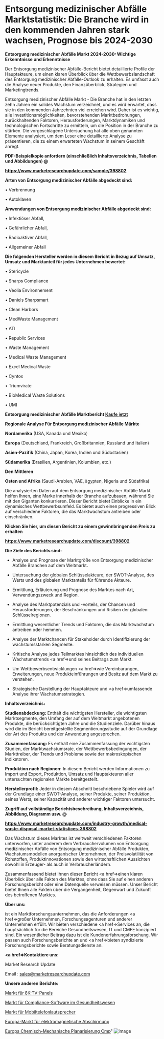 # Entsorgung medizinischer Abfälle Marktstatistik: Die Branche wird in den kommenden Jahren stark wachsen, Prognose bis 2024-2030

<strong>Entsorgung medizinischer Abfälle Markt 2024-2030: Wichtige Erkenntnisse und Erkenntnisse</strong>

Der Entsorgung medizinischer Abfälle-Bericht bietet detaillierte Profile der Hauptakteure, um einen klaren Überblick über die Wettbewerbslandschaft des Entsorgung medizinischer Abfälle-Outlook zu erhalten. Es umfasst auch die Analyse neuer Produkte, den Finanzüberblick, Strategien und Marketingtrends.

Entsorgung medizinischer Abfälle Markt - Die Branche hat in den letzten zehn Jahren ein solides Wachstum verzeichnet, und es wird erwartet, dass sie in den kommenden Jahrzehnten viel erreichen wird. Daher ist es wichtig, alle Investitionsmöglichkeiten, bevorstehenden Marktbedrohungen, zurückhaltenden Faktoren, Herausforderungen, Marktdynamiken und technologischen Fortschritte zu ermitteln, um die Position in der Branche zu stärken. Die vorgeschlagene Untersuchung hat alle oben genannten Elemente analysiert, um dem Leser eine detaillierte Analyse zu präsentieren, die zu einem erwarteten Wachstum in seinem Geschäft anregt.



<strong><b>PDF-Beispielkopie anfordern (einschließlich Inhaltsverzeichnis, Tabellen und Abbildungen) @ </b></strong>

<strong><a href=https://www.marketresearchupdate.com/sample/398802>

<strong>https://www.marketresearchupdate.com/sample/398802</u></a></strong></strong>



<strong>Arten von Entsorgung medizinischer Abfälle abgedeckt sind:</strong>

• Verbrennung

• Autoklaven



<strong>Anwendungen von Entsorgung medizinischer Abfälle abgedeckt sind:</strong>

• Infektiöser Abfall,

• Gefährlicher Abfall,

• Radioaktiver Abfall,

• Allgemeiner Abfall



<strong>Die folgenden Hersteller werden in diesem Bericht in Bezug auf Umsatz, Umsatz und Marktanteil für jedes Unternehmen bewertet:</strong>

• Stericycle

• Sharps Compliance

• Veolia Environnement

• Daniels Sharpsmart

• Clean Harbors

• MedWaste Management

• ATI

• Republic Services

• Waste Management

• Medical Waste Management

• Excel Medical Waste

• Cyntox

• Triumvirate

• BioMedical Waste Solutions

• UMI



<strong>Entsorgung medizinischer Abfälle Marktbericht <a href=https://www.marketresearchupdate.com/buynow/398802>Kaufe jetzt</a></strong>



<strong>Regionale Analyse Für Entsorgung medizinischer Abfälle Märkte</strong>



<strong>Nordamerika</strong> (USA, Kanada und Mexiko)



<strong>Europa</strong> (Deutschland, Frankreich, Großbritannien, Russland und Italien)



<strong>Asien-Pazifik</strong> (China, Japan, Korea, Indien und Südostasien)



<strong>Südamerika</strong> (Brasilien, Argentinien, Kolumbien, etc.)



<strong>Den Mittleren</strong> 

<strong>Osten und Afrika</strong> (Saudi-Arabien, VAE, ägypten, Nigeria und Südafrika)

Die analysierten Daten auf dem Entsorgung medizinischer Abfälle Markt helfen Ihnen, eine Marke innerhalb der Branche aufzubauen, während Sie mit den Giganten konkurrieren. Dieser Bericht bietet Einblicke in ein dynamisches Wettbewerbsumfeld. Es bietet auch einen progressiven Blick auf verschiedene Faktoren, die das Marktwachstum antreiben oder einschränken.



<strong>Klicken Sie hier, um diesen Bericht zu einem gewinnbringenden Preis zu erhalten
</strong>

<strong><a href=https://www.marketresearchupdate.com/discount/398802>https://www.marketresearchupdate.com/discount/398802</b></u></strong></a>



<strong>Die Ziele des Berichts sind:</strong>

- Analyse und Prognose der Marktgröße von Entsorgung medizinischer Abfälle Branchen auf dem Weltmarkt.

- Untersuchung der globalen Schlüsselakteure, der SWOT-Analyse, des Werts und des globalen Marktanteils für führende Akteure.

- Ermittlung, Erläuterung und Prognose des Marktes nach Art, Verwendungszweck und Region.

- Analyse des Marktpotenzials und -vorteils, der Chancen und Herausforderungen, der Beschränkungen und Risiken der globalen Schlüsselregionen.

- Ermittlung wesentlicher Trends und Faktoren, die das Marktwachstum antreiben oder hemmen.

- Analyse der Marktchancen für Stakeholder durch Identifizierung der wachstumsstarken Segmente.

- Kritische Analyse jedes Teilmarktes hinsichtlich des individuellen Wachstumstrends <a href=>und</a> seines Beitrags zum Markt.

- Um Wettbewerbsentwicklungen <a href=>wie</a> Vereinbarungen, Erweiterungen, neue Produkteinführungen und Besitz auf dem Markt zu verstehen.

- Strategische Darstellung der Hauptakteure und <a href=>umfas</a>sende Analyse ihrer Wachstumsstrategien.



<strong>Inhaltsverzeichnis:</strong>



<strong>Studienabdeckung:</strong> Enthält die wichtigsten Hersteller, die wichtigsten Marktsegmente, den Umfang der auf dem Weltmarkt angebotenen Produkte, die berücksichtigten Jahre und die Studienziele. Darüber hinaus wird die im Bericht bereitgestellte Segmentierungsstudie auf der Grundlage der Art des Produkts und der Anwendung angesprochen.



<strong>Zusammenfassung:</strong> Es enthält eine Zusammenfassung der wichtigsten Studien, der Marktwachstumsrate, der Wettbewerbsbedingungen, der Markttreiber, der Trends und Probleme sowie der makroskopischen Indikatoren.



<strong>Produktion nach Regionen:</strong> In diesem Bericht werden Informationen zu Import und Export, Produktion, Umsatz und Hauptakteuren aller untersuchten regionalen Märkte bereitgestellt.



<strong>Herstellerprofil:</strong> Jeder in diesem Abschnitt beschriebene Spieler wird auf der Grundlage einer SWOT-Analyse, seiner Produkte, seiner Produktion, seines Werts, seiner Kapazität und anderer wichtiger Faktoren untersucht.



<strong><b>Zugriff auf vollständige Berichtsbeschreibung, Inhaltsverzeichnis, Abbildung, Diagramm usw. @ </b></strong>

<strong><a href=https://www.marketresearchupdate.com/industry-growth/medical-waste-disposal-market-statistices-398802>https://www.marketresearchupdate.com/industry-growth/medical-waste-disposal-market-statistices-398802</a></strong>

Das Wachstum dieses Marktes ist weltweit verschiedenen Faktoren unterworfen, unter anderem dem Verbrauchervolumen von Entsorgung medizinischer Abfälle von Entsorgung medizinischer Abfälle Produkten, Wachstumsmodellen anorganischer Unternehmen, der Preisvolatilität von Rohstoffen, Produktinnovationen sowie den wirtschaftlichen Aussichten sowohl in Erzeuger- als auch in Verbraucherländern.

Zusammenfassend bietet Ihnen dieser Bericht <a href=>einen</a> klaren Überblick über alle Fakten des Marktes, ohne dass Sie auf einen anderen Forschungsbericht oder eine Datenquelle verweisen müssen. Unser Bericht bietet Ihnen alle Fakten über die Vergangenheit, Gegenwart und Zukunft des betroffenen Marktes.



<strong>Über uns:</strong>

 ist ein Marktforschungsunternehmen, das die Anforderungen <a href=>großer</a> Unternehmen, Forschungsagenturen und anderer Unternehmen erfüllt. Wir bieten verschiedene <a href=>Services</a> an, die hauptsächlich für die Bereiche Gesundheitswesen, IT und CMFE konzipiert sind. Ein wesentlicher Beitrag dazu ist die Kundenerfahrungsforschung. Wir passen auch Forschungsberichte an und <a href=>bieten</a> syndizierte Forschungsberichte sowie Beratungsdienste an.



<strong><a href=>Kontaktiere uns:</a></strong>

Market Research Update

Email : sales@marketresearchupdate.com



<strong>Unsere anderen Berichte:</strong>

<a href=https://www.linkedin.com/pulse/8k-tv-panels-market-2023-challenges-business>Markt für 8K-TV-Panels</a>

<a href=https://www.linkedin.com/pulse/healthcare-compliance-software-market-witness>Markt für Compliance-Software im Gesundheitswesen</a>

<a href=https://www.linkedin.com/pulse/mobile-phone-loudspeakers-market-size-trends>Markt für Mobiltelefonlautsprecher</a>

<a href=https://www.linkedin.com/pulse/europe-emi-shielding-market-2030-future-demand>Europa-Markt für elektromagnetische Abschirmung</a>

<a href=https://www.linkedin.com/pulse/europe-chemical-mechanical-planarization-cmp>Europa Chemisch-Mechanische Planarisierung Cmp</a>"
![image](https://github.com/RushikeshRI/news24analysis/assets/164026548/25926af8-28b3-4947-8990-b42bab7e4f94)

